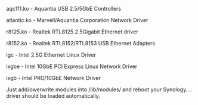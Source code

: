 aqc111.ko - Aquantia USB 2.5/5GbE Controllers

atlantic.ko - Marvell/Aquantia Corporation Network Driver

r8125.ko - Realtek RTL8125 2.5Gigabit Ethernet driver

r8152.ko - Realtek RTL8152/RTL8153 USB Ethernet Adapters

igc - Intel 2.5G Ethernet Linux Driver

ixgbe - Intel 10GbE PCI Express Linux Network Driver

ixgb - Intel PRO/10GbE Network Driver

Just add/owerwrite modules into /lib/modules/ and reboot your Synology.... driver should be loaded automatically.
